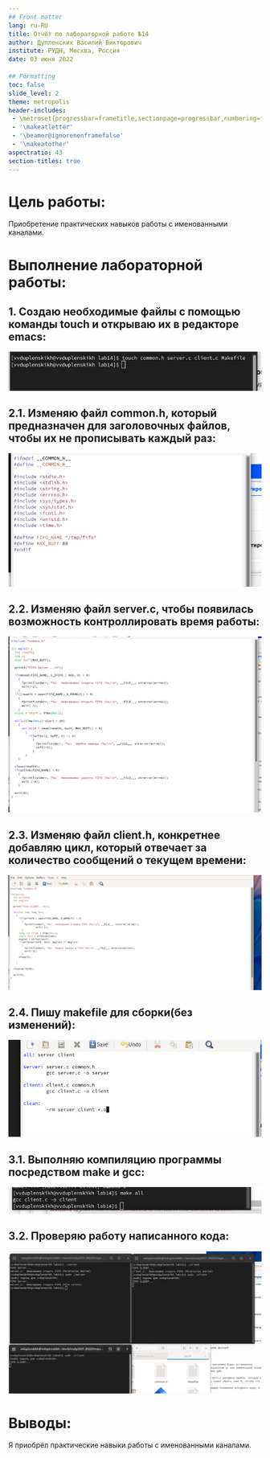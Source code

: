 ```yaml
---
## Front matter
lang: ru-RU
title: Отчёт по лабораторной работе №14
author: Дупленских Василий Викторович
institute: РУДН, Москва, Россия
date: 03 июня 2022

## Formatting
toc: false
slide_level: 2
theme: metropolis
header-includes: 
 - \metroset{progressbar=frametitle,sectionpage=progressbar,numbering=fraction}
 - '\makeatletter'
 - '\beamer@ignorenonframefalse'
 - '\makeatother'
aspectratio: 43
section-titles: true
---
```


# Цель работы:

Приобретение практических навыков работы с именованными каналами.

# Выполнение лабораторной работы:

## 1. Создаю необходимые файлы с помощью команды touch и открываю их в редакторе emacs:
![Создание make и текстовых файлов](image/1.png)

## 2.1. Изменяю файл common.h, который предназначен для заголовочных файлов, чтобы их не прописывать каждый раз:
![common.h](image/2.1.png)

## 2.2. Изменяю файл server.c, чтобы появилась возможность контроллировать время работы:
![server.c](image/2.2.png)

## 2.3. Изменяю файл client.h, конкретнее добавляю цикл, который отвечает за количество сообщений о текущем времени:
![client.c](image/2.3.png)

## 2.4. Пишу makefile для сборки(без изменений):
![make](image/2.4.png)

## 3.1. Выполняю компиляцию программы посредством make и gcc:
![make gcc](image/3.1.png)

## 3.2. Проверяю работу написанного кода:
![check](image/3.2.png)

# Выводы:
Я приобрёл практические навыки работы с именованными каналами.
